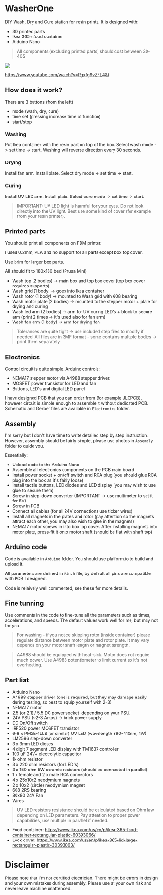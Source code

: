 # WasherOne

DIY Wash, Dry and Cure station for resin prints.
It is designed with:
- 3D printed parts
- Ikea 365+ food container
- Arduino Nano

> All components (excluding printed parts) should cost between 30-40$

![](https://github.com/pankleks/WasherOne/blob/main/Assembly/washer_one_cure.jpg)

https://www.youtube.com/watch?v=Rgxfg9vZFL4&t

## How does it work?

There are 3 buttons (from the left)
- mode (wash, dry, cure)
- time set (pressing increase time of function)
- start/stop

### Washing

Put Ikea container with the resin part on top of the box. Select wash mode -> set time -> start.
Washing will reverse direction every 30 seconds.

### Drying

Install fan arm. Install plate. Select dry mode -> set time -> start.

### Curing

Install UV LED arm. Install plate. Select cure mode -> set time -> start.

> IMPORTANT: UV LED light is harmful for your eyes. Do not look directly into the UV light. Best use some kind of cover (for example from your resin printer).

## Printed parts

You should print all components on FDM printer.

I used 0.2mm, PLA and no support for all parts except box top cover.

Use brim for larger box parts.

All should fit to 180x180 bed (Prusa Mini)

- Wash top (2 bodies) -> main box and top box cover (top box cover requires supports)
- Wash grid (1 body) -> goes into Ikea container
- Wash rotor (1 body) -> mounted to Wash grid with 608 bearing
- Wash motor plate (2 bodies) -> mounted to the stepper motor + plate for drying and curing
- Wash led arm (2 bodies) -> arm for UV curing LED's + block to secure arm (print 2 times -> it's used also for fan arm)
- Wash fan arm (1 body) -> arm for drying fan

> Tolerances are quite tight -> use included step files to modify if needed.
> All files are in 3MF format - some contains multiple bodies -> print them separately

## Electronics

Control circuit is quite simple. 
Arduino controls: 
- NEMA17 stepper motor via A4988 stepper driver.
- MOSFET power transistor for LED and fan
- Buttons, LED's and digital LED panel

I have designed PCB that you can order from (for example JLCPCB), however circuit is simple enough to assemble it without dedicated PCB.
Schematic and Gerber files are available in `Electronics` folder.

## Assembly

I'm sorry but I don't have time to write detailed step by step instruction. However, assembly should be fairly simple, please use photos in `Assembly` folder to guide you.

Essentially:
- Upload code to the Arduino Nano
- Assemble all electronics components on the PCB main board
- Install power socket + on/off switch and RCA plug (you should glue RCA plug into the box as it's fairly loose)
- Install tactile buttons, LED diodes and LED display (you may wish to use glue to secure them)
- Screw in step-down converter (IMPORTANT -> use multimeter to set it for 5V)
- Screw in PCB
- Connect all cables (for all 24V connections use ticker wires)
- Install all magnets in the plates and rotor (pay attention so the magnets attract each other, you may also wish to glue in the magnets) 
- NEMA17 motor screws in into box top cover. After installing magnets into motor plate, press-fit it onto motor shaft (should be flat with shaft top)

## Arduino code

Code is available in `Arduino` folder. You should use platform.io to build and upload it.

All parameters are defined in `Pin.h` file, by default all pins are compatible with PCB I designed.

Code is relaively well commented, see these for more details.

## Fine tunning

Use comments in the code to fine-tune all the parameters such as times, accelerations, and speeds.
The default values work well for me, but may not for you.

> For washing - if you notice skipping rotor (inside container) please regulate distance between motor plate and rotor plate. It may vary depends on your motor shaft length or magnet strength.

> A4988 should be equipped with heat-sink. Motor does not require much power. Use A4988 potentiometer to limit current so it's not overheating.

## Part list

- Arduino Nano
- A4988 stepper driver (one is required, but they may damage easily during testing, so best to equip yourself with 2-3)
- NEMA17 motor
- 2.5 (or 2.1) / 5.5 DC power socket (depending on your PSU)
- 24V PSU (~2-3 Amps) -> brick power supply
- DC On/Off switch
- IRF520 power MOSFET transistor
- 6-8 x PM2E-1LLS (or similar) UV LED (wavelength 390-410nm, 1W)
- LM2596 step-down converter
- 3 x 3mm LED dioses
- 4 digit 7 segment LED display with TM1637 controller
- 100 uF 24V+ electrolytic capacitor
- 1k ohm resistor
- 3 x 220 ohm resistors (for LED's)
- 3 x 150 ohm 5W ceramic resistors (should be connected in parallel)
- 1 x female and 2 x male RCA connectors
- 4 x 25x10x2 neodymium magnets
- 2 x 10x2 (circle) neodymium magnet
- 608 2RS bearing
- 80x80 24V Fan
- Wires

> UV LED resistors resistance should be calculated based on Ohm law depending on LED parameters. Pay attention to proper power capabilities, use multiple in parallel if needed.

- Food container: https://www.ikea.com/us/en/p/ikea-365-food-container-rectangular-plastic-60393066/
- Lock cover: https://www.ikea.com/us/en/p/ikea-365-lid-large-rectangular-plastic-30393063/

# Disclaimer

Please note that I'm not certified electrician. There might be errors in design and your own mistakes during assembly. Please use at your own risk and never leave machine unattended.
